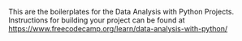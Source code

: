 This are the boilerplates for the Data Analysis with Python Projects. Instructions for building your project can be found at https://www.freecodecamp.org/learn/data-analysis-with-python/

